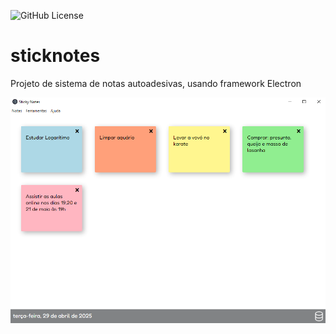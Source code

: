 ![GitHub License](https://img.shields.io/github/license/GuNunesB/stickynotes)

# sticknotes
Projeto de sistema de notas autoadesivas, usando framework Electron


![](src/public/img/stickynotes_abaPrincipal.png)
